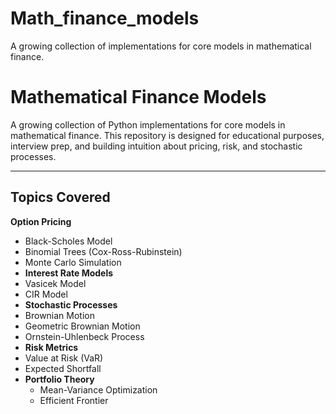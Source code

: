# Math_finance_models
A growing collection of implementations for core models in mathematical finance.

# Mathematical Finance Models

A growing collection of Python implementations for core models in mathematical finance. This repository is designed for educational purposes, interview prep, and building intuition about pricing, risk, and stochastic processes.

---

## Topics Covered

 **Option Pricing**
  - Black-Scholes Model
  - Binomial Trees (Cox-Ross-Rubinstein)
  - Monte Carlo Simulation
-  **Interest Rate Models**
  - Vasicek Model
  - CIR Model
-  **Stochastic Processes**
  - Brownian Motion
  - Geometric Brownian Motion
  - Ornstein-Uhlenbeck Process
-  **Risk Metrics**
  - Value at Risk (VaR)
  - Expected Shortfall
- **Portfolio Theory**
  - Mean-Variance Optimization
  - Efficient Frontier
